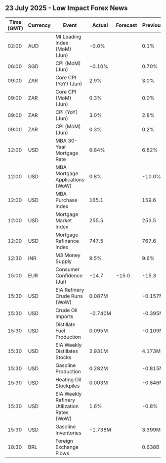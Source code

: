 ## 23 July 2025 - Low Impact Forex News

| Time (GMT) | Currency | Event | Actual | Forecast | Previous |
|------|----------|-------|--------|----------|----------|
| 02:00 | AUD | MI Leading Index (MoM) (Jun) | -0.0% |  | 0.1% |
| 06:00 | SGD | CPI (MoM) (Jun) | -0.10% |  | 0.70% |
| 09:00 | ZAR | Core CPI (YoY) (Jun) | 2.9% |  | 3.0% |
| 09:00 | ZAR | Core CPI (MoM) (Jun) | 0.3% |  | 0.0% |
| 09:00 | ZAR | CPI (YoY) (Jun) | 3.0% |  | 2.8% |
| 09:00 | ZAR | CPI (MoM) (Jun) | 0.3% |  | 0.2% |
| 12:00 | USD | MBA 30-Year Mortgage Rate | 6.84% |  | 6.82% |
| 12:00 | USD | MBA Mortgage Applications (WoW) | 0.8% |  | -10.0% |
| 12:00 | USD | MBA Purchase Index | 165.1 |  | 159.6 |
| 12:00 | USD | Mortgage Market Index | 255.5 |  | 253.5 |
| 12:00 | USD | Mortgage Refinance Index | 747.5 |  | 767.6 |
| 12:30 | INR | M3 Money Supply | 9.5% |  | 9.6% |
| 15:00 | EUR | Consumer Confidence (Jul) | -14.7 | -15.0 | -15.3 |
| 15:30 | USD | EIA Refinery Crude Runs (WoW) | 0.087M |  | -0.157M |
| 15:30 | USD | Crude Oil Imports | -0.740M |  | -0.395M |
| 15:30 | USD | Distillate Fuel Production | 0.095M |  | -0.109M |
| 15:30 | USD | EIA Weekly Distillates Stocks | 2.931M |  | 4.173M |
| 15:30 | USD | Gasoline Production | 0.282M |  | -0.815M |
| 15:30 | USD | Heating Oil Stockpiles | 0.003M |  | -0.846M |
| 15:30 | USD | EIA Weekly Refinery Utilization Rates (WoW) | 1.6% |  | -0.8% |
| 15:30 | USD | Gasoline Inventories | -1.738M |  | 3.399M |
| 18:30 | BRL | Foreign Exchange Flows |  |  | 0.638B |
